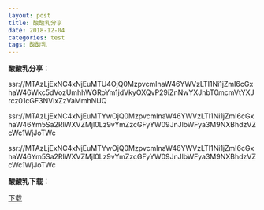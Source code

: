 ```yaml
---
layout: post
title: 酸酸乳分享
date: 2018-12-04
categories: test
tags: 酸酸乳 
---
```


**酸酸乳分享**：

ssr://MTAzLjExNC4xNjEuMTU4OjQ0MzpvcmlnaW46YWVzLTI1Ni1jZmI6cGxhaW46Wkc5dVozUmhhWGRoYm1jdVkyOXQvP29iZnNwYXJhbT0mcmVtYXJrcz01cGF3NVlxZzVaMmhNUQ

ssr://MTAzLjExNC4xNjEuMTYwOjQ0MzpvcmlnaW46YWVzLTI1Ni1jZmI6cGxhaW46Ym5Sa2RIWXVZMjl0Lz9vYmZzcGFyYW09JnJlbWFya3M9NXBhdzVZcWc1WjJoTWc

ssr://MTAzLjExNC4xNjEuMTYwOjQ0MzpvcmlnaW46YWVzLTI1Ni1jZmI6cGxhaW46Ym5Sa2RIWXVZMjl0Lz9vYmZzcGFyYW09JnJlbWFya3M9NXBhdzVZcWc1WjJoTWc

**酸酸乳下载**：

[下载](https://github.com/shadowsocksr-backup/shadowsocksr-csharp/releases)
